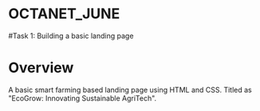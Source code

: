 # OCTANET_JUNE
#Task 1: Building a basic landing page
# Overview
A basic smart farming based landing page using HTML and CSS. Titled as "EcoGrow: Innovating Sustainable AgriTech".
